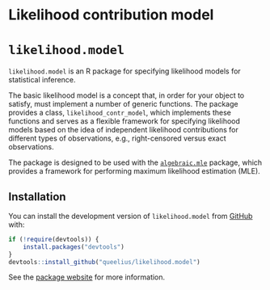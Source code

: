 Likelihood contribution model
================

# `likelihood.model`

`likelihood.model` is an R package for specifying likelihood models for
statistical inference.

The basic likelihood model is a concept that, in order for your object
to satisfy, must implement a number of generic functions. The package
provides a class, `likelihood_contr_model`, which implements these
functions and serves as a flexible framework for specifying likelihood
models based on the idea of independent likelihood contributions for
different types of observations, e.g., right-censored versus exact
observations.

The package is designed to be used with the
[`algebraic.mle`](https://github.com/queelius/algebraic.mle) package,
which provides a framework for performing maximum likelihood estimation
(MLE).

## Installation

You can install the development version of `likelihood.model` from
[GitHub](https://github.com/queelius/likelihood.model) with:

``` r
if (!require(devtools)) {
    install.packages("devtools")
}
devtools::install_github("queelius/likelihood.model")
```

See the [package website](https://queelius.github.io/likelihood.model/)
for more information.
